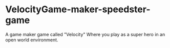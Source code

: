 # VelocityGame-maker-speedster-game
A game maker game called "Velocity" Where you play as a super hero in an open world environment.
